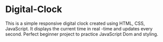 # Digital-Clock
This is a simple responsive digital clock created using HTML, CSS, JavaScript. It displays the current time in real -time and updates every second. Perfect beginner project to practice JavaScript Dom and styling.
